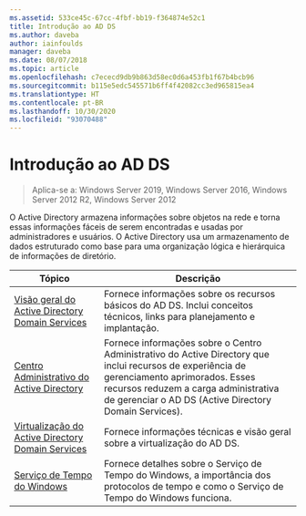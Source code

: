 ```yaml
---
ms.assetid: 533ce45c-67cc-4fbf-bb19-f364874e52c1
title: Introdução ao AD DS
ms.author: daveba
author: iainfoulds
manager: daveba
ms.date: 08/07/2018
ms.topic: article
ms.openlocfilehash: c7ececd9db9b863d58ec0d6a453fb1f67b4bcb96
ms.sourcegitcommit: b115e5edc545571b6ff4f42082cc3ed965815ea4
ms.translationtype: HT
ms.contentlocale: pt-BR
ms.lasthandoff: 10/30/2020
ms.locfileid: "93070488"
---
```

# <a name="ad-ds-getting-started"></a>Introdução ao AD DS

>Aplica-se a: Windows Server 2019, Windows Server 2016, Windows Server 2012 R2, Windows Server 2012

O Active Directory armazena informações sobre objetos na rede e torna essas informações fáceis de serem encontradas e usadas por administradores e usuários. O Active Directory usa um armazenamento de dados estruturado como base para uma organização lógica e hierárquica de informações de diretório.

| Tópico | Descrição |
| --------- | --------- |
| [Visão geral do Active Directory Domain Services](../ad-ds/get-started/virtual-dc/Active-Directory-Domain-Services-Overview.md) | Fornece informações sobre os recursos básicos do AD DS. Inclui conceitos técnicos, links para planejamento e implantação.|
| [Centro Administrativo do Active Directory](../ad-ds/get-started/adac/Active-Directory-Administrative-Center.md) | Fornece informações sobre o Centro Administrativo do Active Directory que inclui recursos de experiência de gerenciamento aprimorados. Esses recursos reduzem a carga administrativa de gerenciar o AD DS (Active Directory Domain Services).|
| [Virtualização do Active Directory Domain Services](../ad-ds/get-started/virtual-dc/Active-Directory-Domain-Services-Virtualization.md) | Fornece informações técnicas e visão geral sobre a virtualização do AD DS.|
| [Serviço de Tempo do Windows](../../networking/windows-time-service/Windows-Time-Service.md) | Fornece detalhes sobre o Serviço de Tempo do Windows, a importância dos protocolos de tempo e como o Serviço de Tempo do Windows funciona.|
